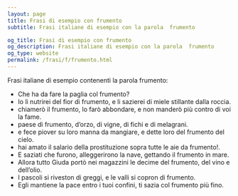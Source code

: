 ```yaml
---
layout: page
title: Frasi di esempio con frumento 
subtitle: Frasi italiane di esempio con la parola  frumento

og_title: Frasi di esempio con frumento 
og_description: Frasi italiane di esempio con la parola  frumento
og_type: website
permalink: /frasi/f/frumento.html
---
```


Frasi italiane di esempio contenenti la parola frumento:


- Che ha da fare la paglia col frumento?
- Io li nutrirei del fior di frumento, e li sazierei di miele stillante dalla roccia.
- chiamerò il frumento, lo farò abbondare, e non manderò più contro di voi la fame.
- paese di frumento, d’orzo, di vigne, di fichi e di melagrani.
- e fece piover su loro manna da mangiare, e dette loro del frumento del cielo.
- hai amato il salario della prostituzione sopra tutte le aie da frumento!.
- E saziati che furono, alleggerirono la nave, gettando il frumento in mare.
- Allora tutto Giuda portò nei magazzini le decime del frumento, del vino e dell’olio.
- I pascoli si riveston di greggi, e le valli si copron di frumento.
- Egli mantiene la pace entro i tuoi confini, ti sazia col frumento più fino.
